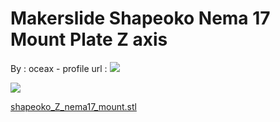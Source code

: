 Makerslide Shapeoko Nema 17 Mount Plate Z axis
==============================================

By : oceax - profile url : [![](https://cdn.thingiverse.com/renders/bb/f6/b7/1e/d7/me_thumb_medium.jpg)](https://www.thingiverse.com/oceax)  
  
[![](https://cdn.thingiverse.com/renders/b0/1b/7e/94/b9/shapeoko_Z_nema17_mount_thumb_medium.jpg)](https://cdn.thingiverse.com/renders/b0/1b/7e/94/b9/shapeoko_Z_nema17_mount_thumb_medium.jpg)

[shapeoko\_Z\_nema17\_mount.stl](https://www.thingiverse.com/thing:39555)